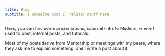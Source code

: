 ```yaml
---
title: Blog
subtitle: I sometime post IT related stuff here
---
```

Here, you can find some presentations, external links to Medium, where I used to post, internal posts, and tutorials.

Most of my posts derive from Mentorship or meetings with my peers, where they ask me to explain something, and I write a post about it.
